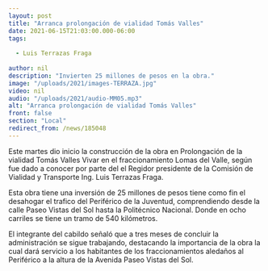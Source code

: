 ```yaml
---
layout: post
title: "Arranca prolongación de vialidad Tomás Valles"
date: 2021-06-15T21:03:00.000-06:00
tags:
  
  - Luis Terrazas Fraga
  
author: nil
description: "Invierten 25 millones de pesos en la obra."
image: "/uploads/2021/images-TERRAZA.jpg"
video: nil
audio: "/uploads/2021/audio-MM05.mp3"
alt: "Arranca prolongación de vialidad Tomás Valles"
front: false
section: "Local"
redirect_from: /news/185048
---
```


Este martes dio inicio la construcción de la obra en Prolongación de la vialidad Tomás Valles Vivar en el fraccionamiento Lomas del Valle, según fue dado a conocer por parte del el Regidor presidente de la Comisión de Vialidad y Transporte Ing. Luis Terrazas Fraga.

Esta obra tiene una inversión de 25 millones de pesos tiene como fin el desahogar el trafico del Periférico de la Juventud, comprendiendo desde la calle Paseo Vistas del Sol hasta la Politécnico Nacional. Donde en ocho carriles se tiene un tramo de 540 kilómetros.

El integrante del cabildo señaló que a tres meses de concluir la administración se sigue trabajando, destacando la importancia de la obra la cual dará servicio a los habitantes de los fraccionamientos aledaños al Periférico a la altura de la Avenida Paseo Vistas del Sol.
